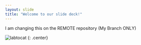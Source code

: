 ```yaml
---
layout: slide
title: "Welcome to our slide deck!"
---
```


I am changing this on the REMOTE repository (My Branch ONLY)

![labtocat](https://octodex.github.com/images/labtocat.png)
{: .center}

